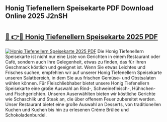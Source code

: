## Honig Tiefenellern Speisekarte PDF Download Online 2025 J2nSH

# <h2><a href="http://gc8etnj.nevu.top/?p=Honig+Tiefenellern+Speisekarte">🔗 👉🔴 Honig Tiefenellern Speisekarte 2025 PDF</a></h2>

[![Honig Tiefenellern Speisekarte 2025 PDF](https://i.imgur.com/dBaPXMq.png)](http://gc8etnj.nevu.top/?p=Honig+Tiefenellern+Speisekarte)
Die Honig Tiefenellern Speisekarte ist nicht nur eine Liste von Gerichten in einem Restaurant oder Café, sondern auch Ihre Gelegenheit, etwas zu finden, das für Ihren Geschmack köstlich und geeignet ist. Wenn Sie etwas Leichtes und Frisches suchen, empfehlen wir auf unserer Honig Tiefenellern Speisekarte unseren Salatbereich, in dem Sie aus frischen Gemüse- und Obstsalaten wählen können. Für Fleischliebhaber bietet unsere Honig Tiefenellern Speisekarte eine große Auswahl an Rind-, Schweinefleisch-, Hühnchen- und Fischgerichten. Unseren Auserwählten bieten wir köstliche Gerichte wie Schaschlik und Steak an, die über offenem Feuer zubereitet werden. Unser Restaurant bietet eine große Auswahl an Desserts, von traditionellen Kuchen und Kuchen bis hin zu erlesenen Crème Brûlée und Schokoladenburdel.

